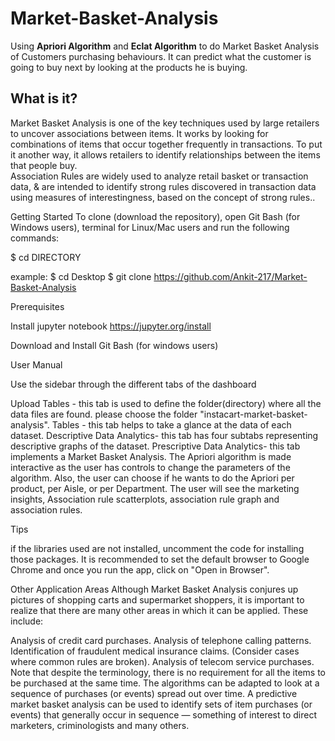 # Market-Basket-Analysis
Using **Apriori Algorithm** and **Eclat Algorithm** to do Market Basket Analysis of Customers purchasing behaviours. It can predict what the customer is going to buy next by looking at the products he is buying.  

## What is it?   
Market Basket Analysis is one of the key techniques used by large retailers to uncover associations between items. It works by looking for combinations of items that occur together frequently in transactions. To put it another way, it allows retailers to identify relationships between the items that people buy.  
Association Rules are widely used to analyze retail basket or transaction data, & are intended to identify strong rules discovered in transaction data using measures of interestingness, based on the concept of strong rules..

Getting Started
To clone (download the repository),
open Git Bash (for Windows users), 
terminal for Linux/Mac users and run the following commands:

$ cd DIRECTORY

example:
$ cd Desktop
$ git clone https://github.com/Ankit-217/Market-Basket-Analysis

Prerequisites

Install jupyter notebook https://jupyter.org/install

Download and Install Git Bash (for windows users)

User Manual

Use the sidebar through the different tabs of the dashboard

Upload Tables - this tab is used to define the folder(directory) where all the data files are found. 
please choose the folder "instacart-market-basket-analysis".
Tables - this tab helps to take a glance at the data of each dataset.
Descriptive Data Analytics- this tab has four subtabs representing descriptive graphs of the dataset.
Prescriptive Data Analytics- this tab implements a Market Basket Analysis. 
The Apriori algorithm is made interactive as the user has controls to change the parameters of the algorithm. Also, the user can choose if he wants to do the Apriori per product, per Aisle, or per Department. The user will see the marketing insights, Association rule scatterplots, association rule graph and association rules.

Tips

if the libraries used are not installed, uncomment the code for installing those packages.
It is recommended to set the default browser to Google Chrome and once you run the app, click on "Open in Browser".

Other Application Areas
Although Market Basket Analysis conjures up pictures of shopping carts and supermarket shoppers, it is important to realize that there are many other areas in which it can be applied. These include:

Analysis of credit card purchases. Analysis of telephone calling patterns. Identification of fraudulent medical insurance claims. (Consider cases where common rules are broken). Analysis of telecom service purchases. Note that despite the terminology, there is no requirement for all the items to be purchased at the same time. The algorithms can be adapted to look at a sequence of purchases (or events) spread out over time. A predictive market basket analysis can be used to identify sets of item purchases (or events) that generally occur in sequence — something of interest to direct marketers, criminologists and many others.

